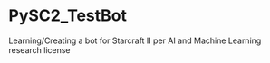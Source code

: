 # PySC2_TestBot
Learning/Creating a bot for Starcraft II per AI and Machine Learning research license
